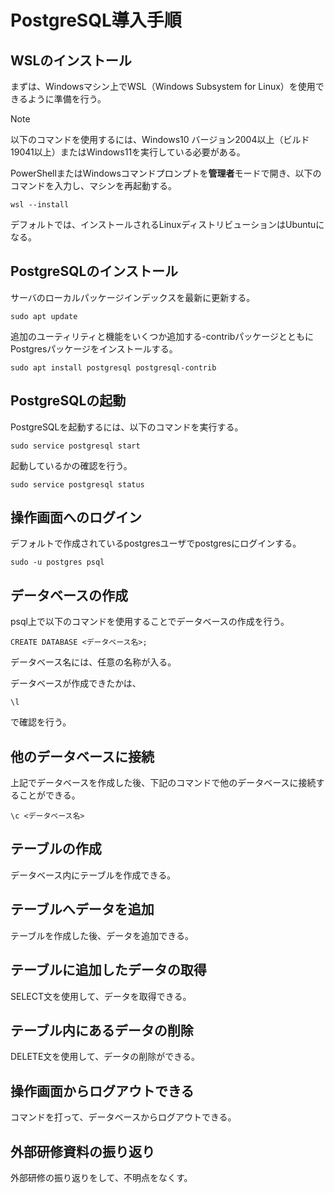 # PostgreSQL導入手順

## WSLのインストール

まずは、Windowsマシン上でWSL（Windows Subsystem for Linux）を使用できるように準備を行う。

> [!NOTE]
> 以下のコマンドを使用するには、Windows10 バージョン2004以上（ビルド19041以上）またはWindows11を実行している必要がある。

PowerShellまたはWindowsコマンドプロンプトを**管理者**モードで開き、以下のコマンドを入力し、マシンを再起動する。

```powershell:powershell
wsl --install
```
デフォルトでは、インストールされるLinuxディストリビューションはUbuntuになる。

## PostgreSQLのインストール

サーバのローカルパッケージインデックスを最新に更新する。
```
sudo apt update
```
追加のユーティリティと機能をいくつか追加する-contribパッケージとともにPostgresパッケージをインストールする。
```
sudo apt install postgresql postgresql-contrib
```

## PostgreSQLの起動

PostgreSQLを起動するには、以下のコマンドを実行する。
```
sudo service postgresql start
```
起動しているかの確認を行う。
```
sudo service postgresql status
```

## 操作画面へのログイン

デフォルトで作成されているpostgresユーザでpostgresにログインする。
```
sudo -u postgres psql
```

## データベースの作成

psql上で以下のコマンドを使用することでデータベースの作成を行う。
```
CREATE DATABASE <データベース名>;
```
データベース名には、任意の名称が入る。

データベースが作成できたかは、
```
\l
```
で確認を行う。

## 他のデータベースに接続

上記でデータベースを作成した後、下記のコマンドで他のデータベースに接続することができる。
```
\c <データベース名>
```

## テーブルの作成

データベース内にテーブルを作成できる。

## テーブルへデータを追加

テーブルを作成した後、データを追加できる。

## テーブルに追加したデータの取得

SELECT文を使用して、データを取得できる。

## テーブル内にあるデータの削除

DELETE文を使用して、データの削除ができる。

## 操作画面からログアウトできる

コマンドを打って、データベースからログアウトできる。

## 外部研修資料の振り返り

外部研修の振り返りをして、不明点をなくす。
